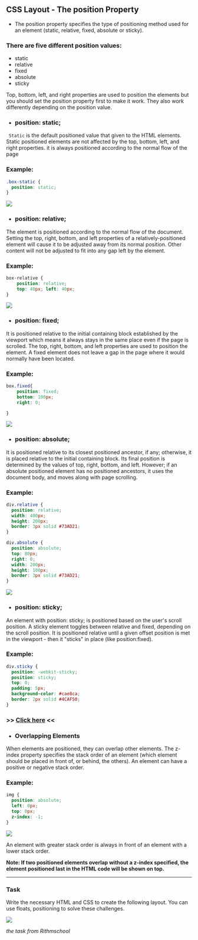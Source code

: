 ## CSS Layout - The position Property

- The position property specifies the type of positioning method used for an element (static, relative, fixed, absolute or sticky).

### There are five different position values:

- static
- relative
- fixed
- absolute
- sticky

Top, bottom, left, and right properties are used to position the elements but you should set the position property first to make it work.
They also work differently depending on the position value.

- ### position: static;
``` Static``` is the default positioned value that given to the HTML elements.
Static positioned elements are not affected by the top, bottom, left, and right properties.
it is always positioned according to the normal flow of the page
### Example:
```css
.box-static {
  position: static;
}
```
![](https://i.imgur.com/fP8nzt8.png)
- ### position: relative;
The element is positioned according to the normal flow of the document.
Setting the top, right, bottom, and left properties of a relatively-positioned element will cause it to be adjusted away from its normal position. Other content will not be adjusted to fit into any gap left by the element.
### Example:
```css
box-relative {
    position: relative;
    top: 40px; left: 40px;
}
```
![](https://i.imgur.com/weJCVTL.png)
- ### position: fixed;
It is positioned relative to the initial containing block established by the viewport
which means it always stays in the same place even if the page is scrolled. The top, right, bottom, and left properties are used to position the element.
A fixed element does not leave a gap in the page where it would normally have been located.
### Example:
```css
box.fixed{
    position: fixed;
    bottom: 100px;
    right: 0;

}
```
![](https://i.imgur.com/9EtBfvW.png)
- ### position: absolute;
It is positioned relative to its closest positioned ancestor, if any; otherwise, it is placed relative to the initial containing block. Its final position is determined by the values of top, right, bottom, and left.
However; if an absolute positioned element has no positioned ancestors, it uses the document body, and moves along with page scrolling.
### Example:
```css
div.relative {
  position: relative;
  width: 400px;
  height: 200px;
  border: 3px solid #73AD21;
}

div.absolute {
  position: absolute;
  top: 80px;
  right: 0;
  width: 200px;
  height: 100px;
  border: 3px solid #73AD21;
}
```
![](https://i.imgur.com/KVArL8D.png)
- ### position: sticky;
An element with position: sticky; is positioned based on the user's scroll position.
A sticky element toggles between relative and fixed, depending on the scroll position. It is positioned relative until a given offset position is met in the viewport - then it "sticks" in place (like position:fixed).
### Example:
```css
div.sticky {
  position: -webkit-sticky;
  position: sticky;
  top: 0;
  padding: 5px;
  background-color: #cae8ca;
  border: 2px solid #4CAF50;
}
```
### >> [Click here](https://www.w3schools.com/css/tryit.asp?filename=trycss_position_sticky) <<
- ### Overlapping Elements
When elements are positioned, they can overlap other elements.
The z-index property specifies the stack order of an element (which element should be placed in front of, or behind, the others).
An element can have a positive or negative stack order.
### Example:
```css
img {
  position: absolute;
  left: 0px;
  top: 0px;
  z-index: -1;
}
```
![](https://i.imgur.com/dxPShnZ.png)

An element with greater stack order is always in front of an element with a lower stack order.

**Note: If two positioned elements overlap without a z-index specified, the element positioned last in the HTML code will be shown on top.**
***

### Task

Write the necessary HTML and CSS to create the following layout. You can use floats, positioning to solve these challenges.


![](https://www.rithmschool.com/content/html_css_fundamentals/layout_mock1.png)

*the task from Rithmschool*

